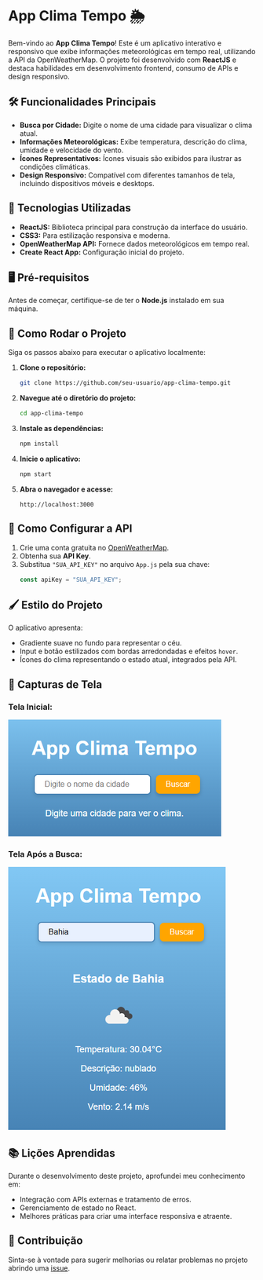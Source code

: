 
# App Clima Tempo 🌦️

Bem-vindo ao **App Clima Tempo**! Este é um aplicativo interativo e responsivo que exibe informações meteorológicas em tempo real, utilizando a API da OpenWeatherMap. O projeto foi desenvolvido com **ReactJS** e destaca habilidades em desenvolvimento frontend, consumo de APIs e design responsivo.

## 🛠️ Funcionalidades Principais

- **Busca por Cidade:** Digite o nome de uma cidade para visualizar o clima atual.
- **Informações Meteorológicas:** Exibe temperatura, descrição do clima, umidade e velocidade do vento.
- **Ícones Representativos:** Ícones visuais são exibidos para ilustrar as condições climáticas.
- **Design Responsivo:** Compatível com diferentes tamanhos de tela, incluindo dispositivos móveis e desktops.

## 🚀 Tecnologias Utilizadas

- **ReactJS:** Biblioteca principal para construção da interface do usuário.
- **CSS3:** Para estilização responsiva e moderna.
- **OpenWeatherMap API:** Fornece dados meteorológicos em tempo real.
- **Create React App:** Configuração inicial do projeto.

## 🖥️ Pré-requisitos

Antes de começar, certifique-se de ter o **Node.js** instalado em sua máquina.

## 🚧 Como Rodar o Projeto

Siga os passos abaixo para executar o aplicativo localmente:

1. **Clone o repositório:**
   ```bash
   git clone https://github.com/seu-usuario/app-clima-tempo.git
   ```
2. **Navegue até o diretório do projeto:**
   ```bash
   cd app-clima-tempo
   ```
3. **Instale as dependências:**
   ```bash
   npm install
   ```
4. **Inicie o aplicativo:**
   ```bash
   npm start
   ```
5. **Abra o navegador e acesse:**
   ```
   http://localhost:3000
   ```

## 🧩 Como Configurar a API

1. Crie uma conta gratuita no [OpenWeatherMap](https://openweathermap.org/).
2. Obtenha sua **API Key**.
3. Substitua `"SUA_API_KEY"` no arquivo `App.js` pela sua chave:
   ```javascript
   const apiKey = "SUA_API_KEY";
   ```

## 🖌️ Estilo do Projeto

O aplicativo apresenta:

- Gradiente suave no fundo para representar o céu.
- Input e botão estilizados com bordas arredondadas e efeitos `hover`.
- Ícones do clima representando o estado atual, integrados pela API.

## 📸 Capturas de Tela

### Tela Inicial:
![tela carregada](image-1.png)

### Tela Após a Busca:
![pos busca](image.png)

## 📚 Lições Aprendidas

Durante o desenvolvimento deste projeto, aprofundei meu conhecimento em:

- Integração com APIs externas e tratamento de erros.
- Gerenciamento de estado no React.
- Melhores práticas para criar uma interface responsiva e atraente.

## 🤝 Contribuição

Sinta-se à vontade para sugerir melhorias ou relatar problemas no projeto abrindo uma [issue](https://github.com/seu-usuario/app-clima-tempo/issues).
